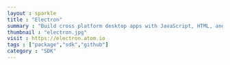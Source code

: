 ```yaml
---
layout : sparkle
title : "Electron"
summary : "Build cross platform desktop apps with JavaScript, HTML, and CSS."
thumbnail : "electron.jpg"
visit : https://electron.atom.io
tags : ["package","sdk","github"]
category : "SDK"
---
```

